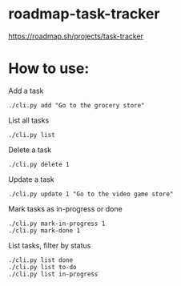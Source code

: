 # roadmap-task-tracker
https://roadmap.sh/projects/task-tracker

# How to use:
Add a task
```
./cli.py add "Go to the grocery store"
```

List all tasks
```
./cli.py list
```

Delete a task
```
./cli.py delete 1
```

Update a task
```
./cli.py update 1 "Go to the video game store"
```

Mark tasks as in-progress or done
```
./cli.py mark-in-progress 1
./cli.py mark-done 1
```

List tasks, filter by status
```
./cli.py list done
./cli.py list to-do
./cli.py list in-progress
```

